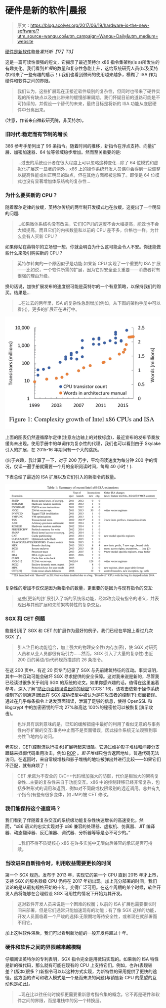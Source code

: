 # 硬件是新的软件|晨报

> 原文：<https://blog.acolyer.org/2017/06/19/hardware-is-the-new-software/?utm_source=wanqu.co&utm_campaign=Wanqu+Daily&utm_medium=website>

[硬件是新软件](https://www.microsoft.com/en-us/research/wp-content/uploads/2017/05/baumann-hotos17.pdf)鲍曼*霍托斯【17】T3】*

这是一篇可读性很强的短文，它揭示了最近英特尔 x86 指令集架构(is a)所发生的有趣变化。我们看到*扩展*的数量和复杂性急剧上升，这给系统研究人员(以及英特尔)带来了一些有趣的启示！).我们也看到微码的使用越来越多，模糊了 ISA 作为硬件和软件之间的界限。

> 我们认为，这些扩展现在正接近软件级别的复杂性，但同时也带来了硬件实现的所有缺点以及由此带来的缓慢部署周期。我们怀疑目前的道路可能是不可持续的，并假设一个替代的未来，最终目标是将新的 ISA 功能从底层硬件中分离出来。

(注意，作者来自微软研究院，非英特尔)。

### 旧时代:稳定而有节制的增长

386 参考手册列出了 96 条指令。随着时间的推移，新指令在浮点支持、向量扩展、加密加速器、64 位等领域稳步增加。然而至关重要的是:

> …过去的系统设计者在很大程度上可以忽略这种变化…除了 64 位模式和虚拟化扩展这一显著的例外，x86 上的操作系统开发人员偶尔会得到一些调整以提高性能或纠正明显的缺点，但在其他方面都被忽略了。即使是 64 位模式也没有显著增加体系结构的复杂性…

### 为什么要买新的 CPU？

随着摩尔定律的放缓，英特尔传统的两年制开发模式也在放缓。这提出了一个明显的问题:

> …如果微体系结构没有改进，它们[CPU]的速度不会大幅提高，能效也不会大幅提高，而且它们的内核数量和以前的 CPU 差不多，价格也一样。为什么会有人买新 CPU？

如果你站在英特尔的立场想一想，你就会明白为什么这可能会令人不安。你还能做些什么来吸引购买新的 CPU？

> 英特尔转向的一个原因似乎是功能:如果新 CPU 实现了一个重要的 ISA 扩展——比如说，一个软件所需的扩展，因为它对安全至关重要——消费者将有很强的理由升级。

换句话说，加快扩展发布的速度很可能是英特尔的一个有意策略，以保持我们的购买。结果是…

> …在过去的两年里，ISA 的复杂性急剧增加(例如，从下图的架构手册中可以看出)，更多的扩展正在进行中。

![](img/74a3a6b9dee139f1f932203636c2b3e1.png)

上面的图表仍然遵循摩尔定律(注意左边轴上的对数标度)，最近宣布的发布节奏放缓尚未出现。使用手册中的单词作为复杂性的代理，我们也可以看到由于 Skylake 引入的扩展，在 2015-16 年期间有一个大的跳跃。

(出于兴趣，我计算了一下，对于 200 万字，平均阅读速度为每分钟 200 字的情况，仅读一遍手册就需要一个月的全职阅读时间，每周 40 小时！).

下表总结了最近的 ISA 扩展以及它们引入的新指令的数量。

![](img/0b6c953e5993e9119698139aa9c863d5.png)

复杂性的增加不仅仅是因为新指令的数量，更重要的是因为与现有指令的交互:

> 这些[更新的]扩展引入了新的系统级功能，经常改变现有指令的语义，并表现出与其他扩展和先前架构特性的复杂交互。

### SGX 和 CET 例题

鲍曼引用了 SGX 和 CET 的扩展作为最好的例子。我们已经在早报上看过几次 SGX 了。

> 引人注目的功能组合，加上强大的物理安全性(内存加密)，使 SGX 对研究人员和从业人员都很有吸引力……然而，SGX 引入了大量的复杂性:由近 200 页的英语/伪代码规范描述的 26 条指令。

在这 200 页中，有近 20 页专门记录了 SGX 与先前建筑特征的互动。事实证明，其中一种互动可能会破坏 SGX 寻求提供的安全保障。这对我来说是新的，尽管我已经读过很多关于利用 SGX 的系统的论文。如果你感兴趣的话，值得在这里追着参考，深入了解“[防止页面错误说出你的秘密](https://www.comp.nus.edu.sg/~shweta24/publications/pfdefense_asiaccs16.pdf)”(CCS ' 16)。该攻击依赖于操作系统控制下的侧通道(因此在 SGX 威胁模型中被认为是在攻击者的控制下):页面错误。通过在几乎每条指令上诱发页面错误，泄漏了足够的信息，使得 OpenSSL 和 libgcrypt 中的加密密钥的平均 27%和高达 100%的秘密位可以被恢复(演示攻击)。

> 也许具有讽刺意味的是，已知的缓解措施中最好的利用了看似无意的与事务性内存扩展的交互:事务中止而不是页面错误，因此操作系统无法观察到事务性飞地内存访问。

老实说，CET(控制流执行技术)扩展听起来很酷。它通过维护影子堆栈和间接分支跟踪来抵御代码重用攻击，例如 [ROP](https://blog.acolyer.org/2015/12/01/rop/) 。*影子堆栈*只包含返回地址，普通代码无法访问。在返回时，来自常规堆栈和影子堆栈的地址被弹出并进行比较——如果它们不匹配，就有麻烦了！

> CET 承诺为不安全的 C/C++代码增加强大的防御，代价是相当大的架构复杂性…主要的复杂性来自于功能交互。x86 中的控制转移已经非常复杂，包括多种形式的调用和返回，例如对不同段或权限级别的远近调用。总共有九个指令(有些有很多变体，如 JMP)被 CET 修改。

### 我们能保持这个速度吗？

我们看到了伴随着复杂交互的系统级功能复杂性快速增长的高速变化。然而，“x86 语义的忠实实现对于 x86 兼容的处理器、虚拟机、仿真器、JIT 编译器、动态翻译器、反汇编器、调试器、分析器等等是必不可少的。”

> …我们不得不质疑核心 x86 在许多实施中无限向后兼容的承诺是否可持续。

### 当改进来自新指令时，利用收益需要更长的时间

第一个 SGX 规范。发布于 2013 年，实现它的第一个 CPU 直到 2015 年才上市，支持 SGX 的服务器级 CPU 仍将在 2017 年初出现。加上充分部署的时间，我们谈论的是从最初规格开始的十年。变得广泛可用。在这个周期的某个时候，软件开发人员将能够在合理假设 SGX 可用性的情况下开始为其开发。

> 这对软件开发人员来说是一个困难的权衡；以前的 ISA 扩展也需要很长时间来部署，但是它们通常只能加速现有的功能；有了像 SGX 这样的功能，开发人员面临着一个严峻的选择:无限期地等待安全性，或者现在就部署而不用它。

加上这种软件滞后，我们可以看到新功能的一般开发将超过十年。

### 硬件和软件之间的界限越来越模糊

仔细阅读英特尔的专利表明，SGX 指令完全是用微码实现的。如果新的 ISA 特性是新的微代码，那么就有可能在现有的 CPU 上支持它们。例如，也许(表现较差？)版本(很多？)新指令可以以这种方式实现，为新特性的采用提供了更快的途径。这方面的许可和收入模式是一个悬而未决的问题(与销售新 CPU 的愿望的互动也是如此)。

> …现在比以往任何时候都更需要重新思考指令集的概念。它不再是硬件和软件之间的界限，而是堆栈中的另一个转换层。